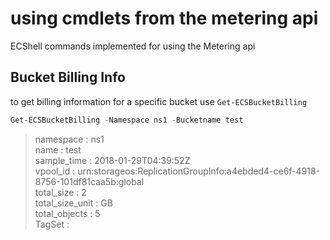 # using cmdlets from the metering api

ECShell commands implemented for using the Metering api

## Bucket Billing Info 
to get billing information for a specific bucket use `Get-ECSBucketBilling`

```Powershell
Get-ECSBucketBilling -Namespace ns1 -Bucketname test
```

>namespace       : ns1  
>name            : test  
>sample_time     : 2018-01-29T04:39:52Z  
>vpool_id        : urn:storageos:ReplicationGroupInfo:a4ebded4-ce6f-4918-8756-101df81caa5b:global  
>total_size      : 2  
>total_size_unit : GB  
>total_objects   : 5  
>TagSet          :  

